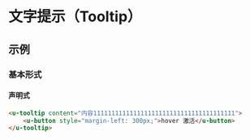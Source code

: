 # 文字提示（Tooltip）

## 示例
### 基本形式

#### 声明式
``` html
<u-tooltip content="内容111111111111111111111111111111111111111">
    <u-button style="margin-left: 300px;">hover 激活</u-button>
</u-tooltip>
```
